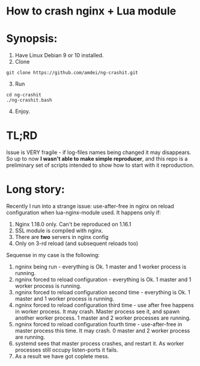 # How to crash nginx + Lua module

# Synopsis:
  1. Have Linux Debian 9 or 10 installed.
  2. Clone
  ```
  git clone https://github.com/amdei/ng-crashit.git
  ```
  3. Run
  ```
  cd ng-crashit
  ./ng-crashit.bash
  ```
  4. Enjoy.

# TL;RD
  Issue is VERY fragile - if log-files names being changed it may disappears.
  So up to now **I wasn't able to make simple reproducer**, and this repo is a preliminary set of scripts intended to show how to start with it reproduction.

# Long story:
  Recently I run into a strange issue: use-after-free in nginx on reload configuration when lua-nginx-module used.
  It happens only if:
  1. Nginx 1.18.0 only. Can't be reproduced on 1.16.1
  1. SSL module is compiled with nginx.
  1. There are **two** servers in nginx config
  1. Only on 3-rd reload (and subsequent reloads too)
    
  Sequense in my case is the following:
  
  1. ngninx being run - everything is Ok. 1 master and 1 worker process is running.
  1. ngninx forced to reload configuration - everything is Ok. 1 master and 1 worker process is running.
  1. ngninx forced to reload configuration second time - everything is Ok. 1 master and 1 worker process is running.
  1. ngninx forced to reload configuration third time - use after free happens in worker process. It may crash. Master process see it, and spawn another worker process. 1 master and 2 worker processes are running.
  1. ngninx forced to reload configuration fourth time - use-after-free in master process this time. It may crash. 0 master and 2 worker process are running.
  1. systemd sees that master process crashes, and restart it. As worker processes still occupy listen-ports it fails.
  1. As a result we have got coplete mess.

  
  
